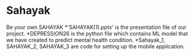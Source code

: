 # Sahayak
Be your own SAHAYAK
*'SAHAYAK(1).pptx' is the presentation file of our project.
*DEPRESSION26 is the python file which contains ML model that we have created to predict mental health condition.
*Sahayak_1, SAHAYAK_2, SAHAYAK_3 are code for setting up the mobile application.
